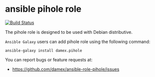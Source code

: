 # ansible pihole role

[![Build Status](https://travis-ci.com/damex/ansible-role-pihole.svg?branch=master)](https://travis-ci.com/damex/ansible-role-pihole)

The pihole role is designed to be used with Debian distributive.

`Ansible Galaxy` users can add pihole role using the following command:

`ansible-galaxy install damex.pihole`

You can report bugs or feature requests at:

* https://github.com/damex/ansible-role-pihole/issues
